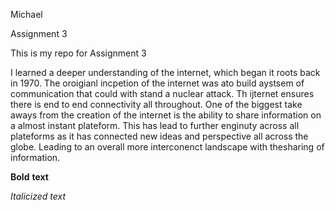 Michael

Assignment 3

This is my repo for Assignment 3

I learned a deeper understanding of the internet, which began it roots back in 1970. The oroigianl incpetion of the internet was ato build aystsem of communication that could with stand a nuclear attack. Th ijternet ensures there is end to end connectivity all throughout. One of the biggest take aways from the creation of the internet is the ability to share information on a almost instant plateform. This has lead to further enginuty across all plateforms as it has connected new ideas and perspective all across the globe. Leading to an overall more interconenct landscape with thesharing of information.

**Bold** **text** 

*Italicized* *text*


